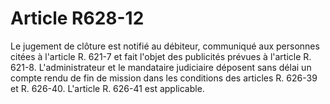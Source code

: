 # Article R628-12

Le jugement de clôture est notifié au débiteur, communiqué aux personnes citées à l'article R. 621-7 et fait l'objet des publicités prévues à l'article R. 621-8. L'administrateur et le mandataire judiciaire déposent sans délai un compte rendu de fin de mission dans les conditions des articles R. 626-39 et R. 626-40. L'article R. 626-41 est applicable.
